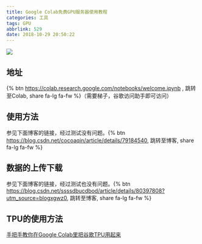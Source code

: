 ```yaml
---
title: Google Colab免费GPU服务器使用教程
categories: 工具
tags: GPU
abbrlink: 529
date: 2018-10-29 20:50:22
---
```

![](https://i.loli.net/2018/10/29/5bd707070a49e.png)
## 地址
{% btn https://colab.research.google.com/notebooks/welcome.ipynb , 跳转至Colab, share fa-lg fa-fw %}（需要梯子，谷歌访问助手即可访问）
<!--more-->

## 使用方法
参见下面博客的链接，经过测试没有问题。{% btn https://blog.csdn.net/cocoaqin/article/details/79184540, 跳转至博客, share fa-lg fa-fw %}

## 数据的上传下载
参见下面博客的链接，经过测试也没有问题。{% btn https://blog.csdn.net/ssssdbucdbod/article/details/80397808?utm_source=blogxgwz0, 跳转至博客, share fa-lg fa-fw %}

## TPU的使用方法
[手把手教你在Google Colab里把谷歌TPU用起来](https://zhuanlan.zhihu.com/p/46903363)

